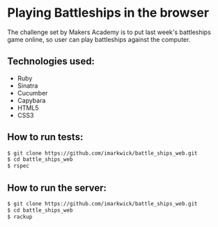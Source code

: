 # Playing Battleships in the browser

The challenge set by Makers Academy is to put last week's battleships game online, so user can play battleships against the computer. 

## Technologies used:

* Ruby
* Sinatra
* Cucumber
* Capybara
* HTML5
* CSS3

## How to run tests:

```sh
$ git clone https://github.com/imarkwick/battle_ships_web.git
$ cd battle_ships_web
$ rspec
```

## How to run the server:

```sh
$ git clone https://github.com/imarkwick/battle_ships_web.git
$ cd battle_ships_web
$ rackup
```